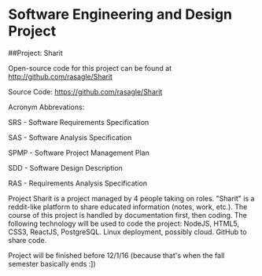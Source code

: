 # Software Engineering and Design Project
##Project: Sharit

Open-source code for this project can be found at http://github.com/rasagle/Sharit

Source Code: https://github.com/rasagle/Sharit

Acronym Abbrevations:

SRS - Software Requirements Specification

SAS - Software Analysis Specification

SPMP - Software Project Management Plan

SDD - Software Design Description

RAS - Requirements Analysis Specification

Project Sharit is a project managed by 4 people taking on roles. 
"Sharit" is a reddit-like platform to share educated information (notes, work, etc.).
The course of this project is handled by documentation first, then coding.
The following technology will be used to code the project: 
NodeJS, HTML5, CSS3, ReactJS, PostgreSQL. Linux deployment, possibly cloud.
GitHub to share code.

Project will be finished before 12/1/16 (because that's when the fall semester basically ends :])
